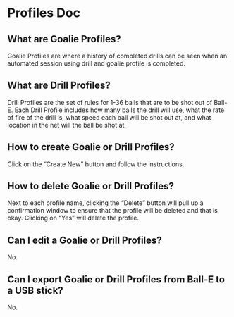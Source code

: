 # Profiles Doc

## What are Goalie Profiles?

Goalie Profiles are where a history of completed drills can be seen when an automated session using drill and goalie profile is completed.

## What are Drill Profiles?

Drill Profiles are the set of rules for 1-36 balls that are to be shot out of Ball-E. Each Drill Profile includes how many balls the drill will use, what the rate of fire of the drill is, what speed each ball will be shot out at, and what location in the net will the ball be shot at.

## How to create Goalie or Drill Profiles?

Click on the “Create New” button and follow the instructions.

## How to delete Goalie or Drill Profiles?

Next to each profile name, clicking the “Delete” button will pull up a confirmation window to ensure that the profile will be deleted and that is okay. Clicking on “Yes” will delete the profile.

## Can I edit a Goalie or Drill Profiles?

No.

## Can I export Goalie or Drill Profiles from Ball-E to a USB stick?

No.
